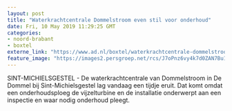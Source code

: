 ```yaml
---
layout: post
title: "Waterkrachtcentrale Dommelstroom even stil voor onderhoud"
date: Fri, 10 May 2019 11:29:25 GMT
categories: 
- noord-brabant 
- boxtel 
externe_link: "https://www.ad.nl/boxtel/waterkrachtcentrale-dommelstroom-even-stil-voor-onderhoud~a12bbefc/"
feature_image: "https://images2.persgroep.net/rcs/J7oPnz6vy4k7d0ZAN7Bu1K3_V80/diocontent/147839331/_fitwidth/400/?appId=21791a8992982cd8da851550a453bd7f&quality=0.7"
---
```


SINT-MICHIELSGESTEL - De waterkrachtcentrale van Dommelstroom in De Dommel bij Sint-Michielsgestel lag vandaag een tijdje eruit. Dat komt omdat een onderhoudsploeg de vijzelturbine en de installatie onderwerpt aan een inspectie en waar nodig onderhoud pleegt.
